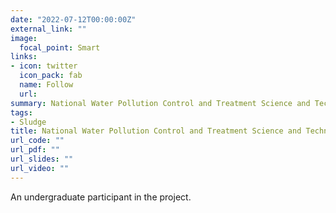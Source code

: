 ```yaml
---
date: "2022-07-12T00:00:00Z"
external_link: ""
image:
  focal_point: Smart
links:
- icon: twitter
  icon_pack: fab
  name: Follow
  url: 
summary: National Water Pollution Control and Treatment Science and Technology Major Project [2017ZX07403002]
tags:
- Sludge
title: National Water Pollution Control and Treatment Science and Technology
url_code: ""
url_pdf: ""
url_slides: ""
url_video: ""
---
```


An undergraduate participant in the project.